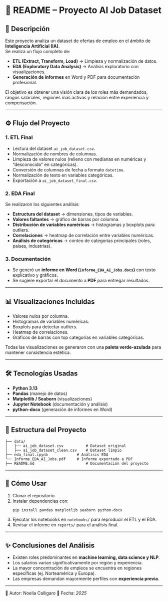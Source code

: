 # 📌 README – Proyecto AI Job Dataset  

## 📖 Descripción  
Este proyecto analiza un dataset de ofertas de empleo en el ámbito de **Inteligencia Artificial (IA)**.  
Se realiza un flujo completo de:  

- **ETL (Extract, Transform, Load)** → Limpieza y normalización de datos.  
- **EDA (Exploratory Data Analysis)** → Análisis exploratorio con visualizaciones.  
- **Generación de informes** en Word y PDF para documentación profesional.  

El objetivo es obtener una visión clara de los roles más demandados, rangos salariales, regiones más activas y relación entre experiencia y compensación.  

---

## ⚙️ Flujo del Proyecto  

### 1. **ETL Final**
- Lectura del dataset `ai_job_dataset.csv`.  
- Normalización de nombres de columnas.  
- Limpieza de valores nulos (relleno con medianas en numéricas y “desconocido” en categóricas).  
- Conversión de columnas de fecha a formato `datetime`.  
- Normalización de texto en variables categóricas.  
- Exportación a `ai_job_dataset_final.csv`.  

### 2. **EDA Final**
Se realizaron los siguientes análisis:  
- **Estructura del dataset** → dimensiones, tipos de variables.  
- **Valores faltantes** → gráfico de barras por columna.  
- **Distribución de variables numéricas** → histogramas y boxplots para outliers.  
- **Correlaciones** → heatmap de correlación entre variables numéricas.  
- **Análisis de categóricas** → conteo de categorías principales (roles, países, industrias).  

### 3. **Documentación**
- Se generó un **informe en Word (`Informe_EDA_AI_Jobs.docx`)** con texto explicativo y gráficos.  
- Se sugiere exportar el documento a **PDF** para entregar resultados.  

---

## 📊 Visualizaciones Incluidas  
- Valores nulos por columna.  
- Histogramas de variables numéricas.  
- Boxplots para detectar outliers.  
- Heatmap de correlaciones.  
- Gráficos de barras con top categorías en variables categóricas.  

Todas las visualizaciones se generaron con una **paleta verde-azulada** para mantener consistencia estética.  

---

## 🛠️ Tecnologías Usadas  
- **Python 3.13**  
- **Pandas** (manejo de datos)  
- **Matplotlib / Seaborn** (visualizaciones)  
- **Jupyter Notebook** (documentación y análisis)  
- **python-docx** (generación de informes en Word)  

---

## 📂 Estructura del Proyecto  
```
├── data/
│   ├── ai_job_dataset.csv          # Dataset original
│   ├── ai_job_dataset_clean.csv    # Dataset limpio
├── eda_final.ipynb             # Análisis EDA
└── Informe_EDA_AI_Jobs.pdf     # Informe exportado a PDF
├── README.md                       # Documentación del proyecto
```

---

## 🚀 Cómo Usar  
1. Clonar el repositorio.  
2. Instalar dependencias con:  
   ```bash
   pip install pandas matplotlib seaborn python-docx
   ```
3. Ejecutar los notebooks en `notebooks/` para reproducir el ETL y el EDA.  
4. Revisar el informe en `reports/` para el análisis final.  

---

## ✨ Conclusiones del Análisis  
- Existen roles predominantes en **machine learning, data science y NLP**.  
- Los salarios varían significativamente por región y experiencia.  
- La mayor concentración de empleos se encuentra en regiones específicas (ej. Norteamérica y Europa).  
- Las empresas demandan mayormente perfiles con **experiencia previa**.  

---

📌 Autor: Noelia Calligaro
📅 Fecha: *2025*  
